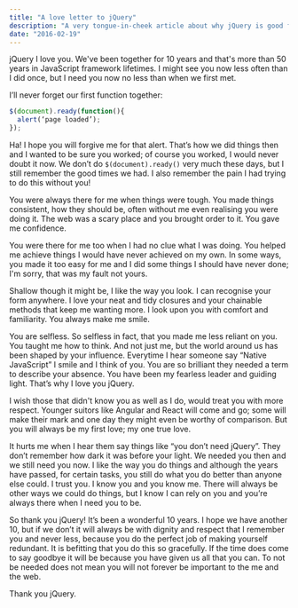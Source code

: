 ```yaml
---
title: "A love letter to jQuery"
description: "A very tongue-in-cheek article about why jQuery is good for the web."
date: "2016-02-19"
---
```


jQuery I love you. We've been together for 10 years and that's more than 50 years in JavaScript framework lifetimes. I might see you now less often than I did once, but I need you now no less than when we first met.

I’ll never forget our first function together:

```javascript
$(document).ready(function(){
  alert(‘page loaded’);
});
```
Ha! I hope you will forgive me for that alert. That’s how we did things then and I wanted to be sure you worked; of course you worked, I would never doubt it now. We don’t do `$(document).ready()` very much these days, but I still remember the good times we had. I also remember the pain I had trying to do this without you!

You were always there for me when things were tough. You made things consistent, how they should be, often without me even realising you were doing it. The web was a scary place and you brought order to it. You gave me confidence.

You were there for me too when I had no clue what I was doing. You helped me achieve things I would have never achieved on my own. In some ways, you made it too easy for me and I did some things I should have never done; I'm sorry, that was my fault not yours.

Shallow though it might be, I like the way you look. I can recognise your form anywhere. I love your neat and tidy closures and your chainable methods that keep me wanting more. I look upon you with comfort and familiarity. You always make me smile.  

You are selfless. So selfless in fact, that you made me less reliant on you. You taught me how to think. And not just me, but the world around us has been shaped by your influence. Everytime I hear someone say “Native JavaScript” I smile and I think of you. You are so brilliant they needed a term to describe your absence. You have been my fearless leader and guiding light. That’s why I love you jQuery.

I wish those that didn't know you as well as I do, would treat you with more respect. Younger suitors like Angular and React will come and go; some will make their mark and one day they might even be worthy of comparison. But you will always be my first love; my one true love.

It hurts me when I hear them say things like “you don’t need jQuery”. They don’t remember how dark it was before your light. We needed you then and we still need you now. I like the way you do things and although the years have passed, for certain tasks, you still do what you do better than anyone else could. I trust you. I know you and you know me. There will always be other ways we could do things, but I know I can rely on you and you’re always there when I need you to be.

So thank you jQuery! It’s been a wonderful 10 years. I hope we have another 10, but if we don’t it will always be with dignity and respect that I remember you and never less, because you do the perfect job of making yourself redundant. It is befitting that you do this so gracefully. If the time does come to say goodbye it will be because you have given us all that you can. To not be needed does not mean you will not forever be important to the me and the web.

Thank you jQuery.
